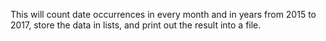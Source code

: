 This will count date occurrences in every month and in years from 2015 to 2017, store the data in lists, and print out the result into a file.
